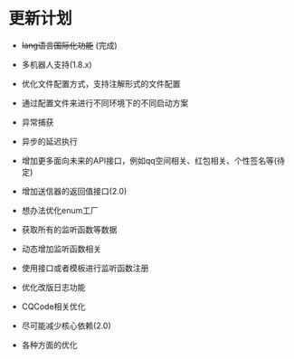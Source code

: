 # 更新计划

- ~~lang语言国际化功能~~ (完成)
- 多机器人支持(1.8.x)
- 优化文件配置方式，支持注解形式的文件配置
- 通过配置文件来进行不同环境下的不同启动方案
- 异常捕获
- 异步的延迟执行
- 增加更多面向未来的API接口，例如qq空间相关、红包相关、个性签名等(待定)
- 增加送信器的返回值接口(2.0)
- 想办法优化enum工厂
- 获取所有的监听函数等数据
- 动态增加监听函数相关
- 使用接口或者模板进行监听函数注册
- 优化改版日志功能
- CQCode相关优化
- 尽可能减少核心依赖(2.0)


- 各种方面的优化
